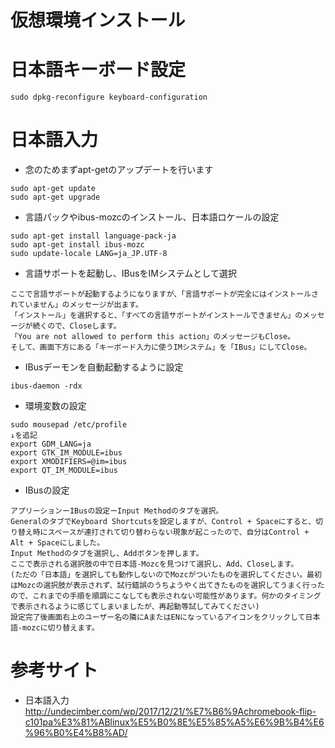 # 仮想環境インストール


# 日本語キーボード設定
```
sudo dpkg-reconfigure keyboard-configuration
```

# 日本語入力
 - 念のためまずapt-getのアップデートを行います
```
sudo apt-get update
sudo apt-get upgrade
```

 - 言語パックやibus-mozcのインストール、日本語ロケールの設定
```
sudo apt-get install language-pack-ja
sudo apt-get install ibus-mozc
sudo update-locale LANG=ja_JP.UTF-8
```

 - 言語サポートを起動し、IBusをIMシステムとして選択
```
ここで言語サポートが起動するようになりますが、「言語サポートが完全にはインストールされていません」のメッセージが出ます。
「インストール」を選択すると、「すべての言語サポートがインストールできません」のメッセージが続くので、Closeします。
「You are not allowed to perform this action」のメッセージもClose。
そして、画面下方にある「キーボード入力に使うIMシステム」を「IBus」にしてClose。
```

 - IBusデーモンを自動起動するように設定
```
ibus-daemon -rdx
```

 - 環境変数の設定
```
sudo mousepad /etc/profile
↓を追記
export GDM_LANG=ja
export GTK_IM_MODULE=ibus
export XMODIFIERS=@im=ibus
export QT_IM_MODULE=ibus
```

 - IBusの設定
```
アプリーションーIBusの設定ーInput Methodのタブを選択。
GeneralのタブでKeyboard Shortcutsを設定しますが、Control + Spaceにすると、切り替え時にスペースが連打されて切り替わらない現象が起こったので、自分はControl + Alt + Spaceにしました。
Input Methodのタブを選択し、Addボタンを押します。
ここで表示される選択肢の中で日本語-Mozcを見つけて選択し、Add、Closeします。
(ただの「日本語」を選択しても動作しないのでMozcがついたものを選択してください。最初はMozcの選択肢が表示されず、試行錯誤のうちようやく出てきたものを選択してうまく行ったので、これまでの手順を順調にこなしても表示されない可能性があります。何かのタイミングで表示されるように感じてしまいましたが、再起動等試してみてください)
設定完了後画面右上のユーザー名の隣にAまたはENになっているアイコンをクリックして日本語-mozcに切り替えます。
```

 # 参考サイト
 - 日本語入力
http://undecimber.com/wp/2017/12/21/%E7%B6%9Achromebook-flip-c101pa%E3%81%ABlinux%E5%B0%8E%E5%85%A5%E6%9B%B4%E6%96%B0%E4%B8%AD/